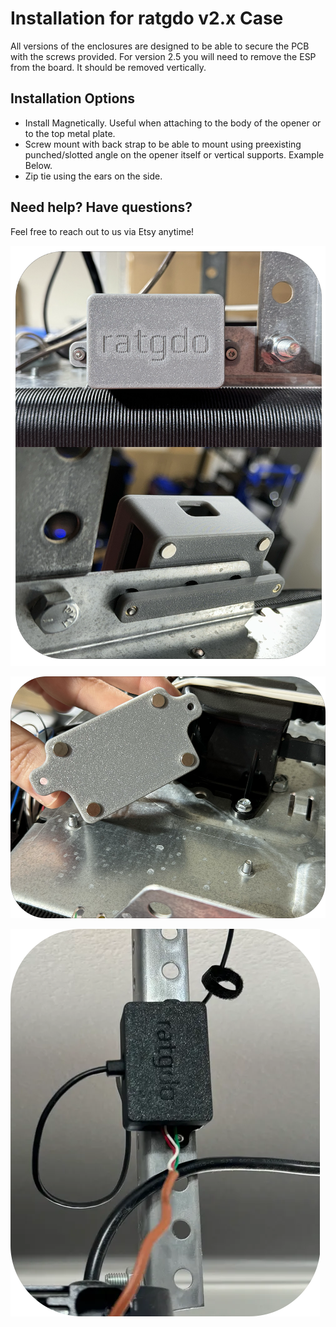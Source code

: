 # Installation for ratgdo v2.x Case
All versions of the enclosures are designed to be able to secure the PCB with the screws provided. For version 2.5 you will need to remove the ESP from the board. It should be removed vertically.

## Installation Options
* Install Magnetically. Useful when attaching to the body of the opener or to the top metal plate. 
* Screw mount with back strap to be able to mount using preexisting punched/slotted angle on the opener itself or vertical supports. Example Below.
* Zip tie using the ears on the side.

## Need help? Have questions?
Feel free to reach out to us via Etsy anytime!

![mount using preexisting punched/slotted angle](images/rat_enc_back_strap.png)

![magnetically](images/rat_enc_magnetically.png)

![magnetically](images/rat_enc_vertical.png)